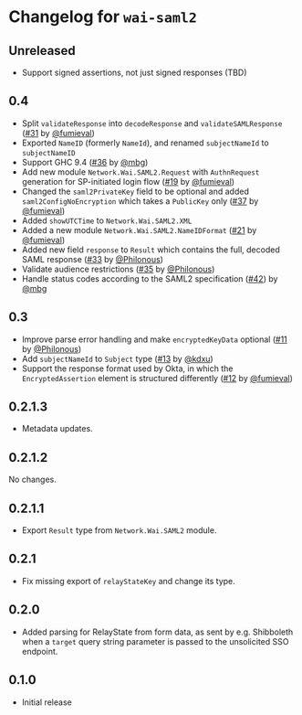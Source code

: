 # Changelog for `wai-saml2`

## Unreleased

-   Support signed assertions, not just signed responses (TBD)

## 0.4

-   Split `validateResponse` into `decodeResponse` and `validateSAMLResponse` ([#31](https://github.com/mbg/wai-saml2/pull/31) by [@fumieval](https://github.com/fumieval))
-   Exported `NameID` (formerly `NameId`), and renamed `subjectNameId` to `subjectNameID`
-   Support GHC 9.4 ([#36](https://github.com/mbg/wai-saml2/pull/36) by [@mbg](https://github.com/mbg))
-   Add new module `Network.Wai.SAML2.Request` with `AuthnRequest` generation for SP-initiated login flow ([#19](https://github.com/mbg/wai-saml2/pull/19) by [@fumieval](https://github.com/fumieval))
-   Changed the `saml2PrivateKey` field to be optional and added `saml2ConfigNoEncryption` which takes a `PublicKey` only ([#37](https://github.com/mbg/wai-saml2/pull/37) by [@fumieval](https://github.com/fumieval))
-   Added `showUTCTime` to `Network.Wai.SAML2.XML`
-   Added a new module `Network.Wai.SAML2.NameIDFormat` ([#21](https://github.com/mbg/wai-saml2/pull/21) by [@fumieval](https://github.com/fumieval))
-   Added new field `response` to `Result` which contains the full, decoded SAML response ([#33](https://github.com/mbg/wai-saml2/pull/33) by [@Philonous](https://github.com/Philonous))
-   Validate audience restrictions ([#35](https://github.com/mbg/wai-saml2/pull/35) by [@Philonous](https://github.com/Philonous))
-   Handle status codes according to the SAML2 specification ([#42](https://github.com/mbg/wai-saml2/pull/42)) by [@mbg](https://github.com/mbg)

## 0.3

-   Improve parse error handling and make `encryptedKeyData` optional ([#11](https://github.com/mbg/wai-saml2/pull/11) by [@Philonous](https://github.com/Philonous))
-   Add `subjectNameId` to `Subject` type ([#13](https://github.com/mbg/wai-saml2/pull/13) by [@kdxu](https://github.com/kdxu))
-   Support the response format used by Okta, in which the `EncryptedAssertion` element is structured differently ([#12](https://github.com/mbg/wai-saml2/pull/12) by [@fumieval](https://github.com/fumieval))

## 0.2.1.3

-   Metadata updates.

## 0.2.1.2

No changes.

## 0.2.1.1

-   Export `Result` type from `Network.Wai.SAML2` module.

## 0.2.1

-   Fix missing export of `relayStateKey` and change its type.

## 0.2.0

-   Added parsing for RelayState from form data, as sent by e.g. Shibboleth when a `target` query string parameter is passed to the unsolicited SSO endpoint.

## 0.1.0

-   Initial release

